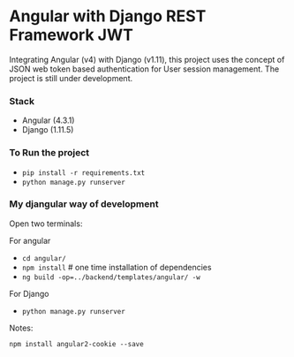 # Angular with Django REST Framework JWT

Integrating Angular (v4) with Django (v1.11), this project uses the concept of JSON web token based authentication for User session management. The project is still under development.

### Stack

* Angular (4.3.1)
* Django (1.11.5)


### To Run the project

*	`pip install -r requirements.txt`
*	`python manage.py runserver`


### My djangular way of development

Open two terminals:

For angular

*	`cd angular/`
*	`npm install` # one time installation of dependencies
*	`ng build -op=../backend/templates/angular/ -w`

For Django

*	`python manage.py runserver`


Notes:

`npm install angular2-cookie --save`
